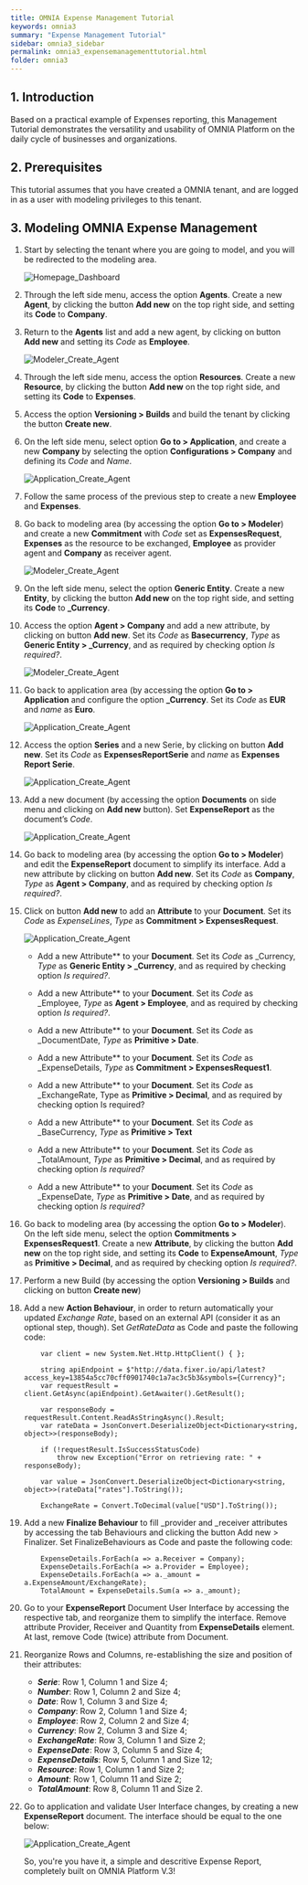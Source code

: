 ```yaml
---
title: OMNIA Expense Management Tutorial
keywords: omnia3
summary: "Expense Management Tutorial"
sidebar: omnia3_sidebar
permalink: omnia3_expensemanagementtutorial.html
folder: omnia3
---
```


## 1. Introduction

Based on a practical example of Expenses reporting, this Management Tutorial demonstrates the versatility and usability of OMNIA Platform on the daily cycle of businesses and organizations.


## 2. Prerequisites

This tutorial assumes that you have created a OMNIA tenant, and are logged in as a user with modeling privileges to this tenant.

## 3. Modeling OMNIA Expense Management

1.  Start by selecting the tenant where you are going to model, and you will be redirected to the modeling area.
    
    ![Homepage_Dashboard](http://funkyimg.com/i/2DVGv.png)
    
2.  Through the left side menu, access the option  **Agents**. Create a new  **Agent**,  by clicking the button  **Add new**  on the top right side, and setting its  **Code**  to  **Company**.
    
   
3.  Return to the  **Agents**  list and add a new agent, by clicking on button  **Add new**  and setting its  _Code_  as  **Employee**.

    ![Modeler_Create_Agent](https://raw.githubusercontent.com/numbersbelieve/omnia3/master/docs/tutorialPics/modelingTutorial/Modeler-Agent-Employee.PNG)
    
4.  Through the left side menu, access the option  **Resources**. Create a new  **Resource**, by clicking the button  **Add new** on the top right side, and setting its  **Code**  to  **Expenses**.
    
5.  Access the option  **Versioning > Builds**  and build the tenant by clicking the button  **Create new**.
    
6.  On the left side menu, select option  **Go to > Application**, and create a new  **Company**  by selecting the option  **Configurations > Company**  and defining its  _Code_  and  _Name_.
    
    ![Application_Create_Agent](https://github.com/numbersbelieve/omnia3/raw/master/docs/tutorialPics/modelingTutorial/Application-Create-Agent.PNG)
    
7.  Follow the same process of the previous step to create a new  **Employee**  and  **Expenses**.
    
8.  Go back to modeling area (by accessing the option  **Go to > Modeler**) and create a new  **Commitment**  with  _Code_  set as  **ExpensesRequest**,  **Expenses**  as the resource to be exchanged,  **Employee**  as provider agent and  **Company**  as receiver agent.
  
    ![Modeler_Create_Agent](https://raw.githubusercontent.com/numbersbelieve/omnia3/master/docs/tutorialPics/modelingTutorial/Modeler-Commitment-ExpenseRequest.PNG)

9. On the left side menu, select the option **Generic Entity**. Create a new **Entity**, by clicking the button  **Add new**  on the top right side, and setting its  **Code**  to  **_Currency**.
 
10. Access the option **Agent > Company** and add a new attribute, by clicking on button **Add new**. Set its _Code_ as **Basecurrency**, _Type_ as **Generic Entity > _Currency**, and as required by checking option _Is required?_.

    ![Modeler_Create_Agent](https://raw.githubusercontent.com/numbersbelieve/omnia3/master/docs/tutorialPics/modelingTutorial/Modeler-Company-Basecurrencyattribute.PNG)
 
11. Go back to application area (by accessing the option **Go to > Application** and configure the option  **_Currency**. Set its *Code* as **EUR** and *name* as **Euro**.

     ![Application_Create_Agent](https://raw.githubusercontent.com/numbersbelieve/omnia3/master/docs/tutorialPics/modelingTutorial/Application-Configurations-Currency.PNG)
        
12. Access the option **Series** and a new Serie, by clicking on button **Add new**. Set its *Code* as **ExpensesReportSerie** and *name* as **Expenses Report Serie**.

    ![Application_Create_Agent](https://raw.githubusercontent.com/numbersbelieve/omnia3/master/docs/tutorialPics/modelingTutorial/Application-Serie-ExpensesReportSerie.PNG)

13. Add a new document (by accessing the option **Documents** on side menu and clicking on **Add new** button). Set **ExpenseReport** as the document’s *Code*.

    ![Application_Create_Agent](https://raw.githubusercontent.com/numbersbelieve/omnia3/master/docs/tutorialPics/modelingTutorial/Application-Document-ExpensesReport.PNG)

14. Go back to modeling area (by accessing the option  **Go to > Modeler**) and edit the  **ExpenseReport**  document to simplify its interface. Add a new attribute by clicking on button  **Add new**. Set its  _Code_  as  **Company**,  _Type_  as  **Agent > Company**, and as required by checking option  _Is required?_.

15. Click on button **Add new** to add an **Attribute** to your **Document**. Set its _Code_ as _ExpenseLines_, _Type_ as **Commitment > ExpensesRequest**.

    ![Application_Create_Agent](https://raw.githubusercontent.com/numbersbelieve/omnia3/master/docs/tutorialPics/modelingTutorial/Modeler-Document-Attribute.PNG)

    - Add a new Attribute** to your **Document**. Set its _Code_ as _Currency, _Type_ as **Generic Entity > _Currency**, and as required by checking option *Is required?*.

    - Add a new Attribute** to your **Document**. Set its _Code_ as _Employee, _Type_ as **Agent > Employee**, and as required by checking option *Is required?*.

    - Add a new Attribute** to your **Document**. Set its _Code_ as _DocumentDate, _Type_ as **Primitive > Date**.

    - Add a new Attribute** to your **Document**. Set its _Code_ as _ExpenseDetails, _Type_ as **Commitment > ExpensesRequest1**.

    - Add a new Attribute** to your **Document**. Set its _Code_ as _ExchangeRate, Type as **Primitive > Decimal**, and as required by checking option Is required?

    - Add a new Attribute** to your **Document**. Set its _Code_ as _BaseCurrency, _Type_ as **Primitive > Text**

    - Add a new Attribute** to your **Document**. Set its _Code_ as _TotalAmount, _Type_ as **Primitive > Decimal**, and as required by checking option *Is required?*
    
    - Add a new Attribute** to your **Document**. Set its _Code_ as _ExpenseDate, _Type_ as **Primitive > Date**, and as required by checking option *Is required?*

16. Go back to modeling area (by accessing the option  **Go to > Modeler**). On the left side menu, select the option **Commitments > ExpensesRequest1**. Create a new **Attribute**, by clicking the button  **Add new**  on the top right side, and setting its  **Code**  to  **ExpenseAmount**, _Type_ as **Primitive > Decimal**, and as required by checking option *Is required?*.

17. Perform a new Build (by accessing the option **Versioning > Builds** and clicking on button **Create new**)

18. Add a new **Action Behaviour**, in order to return automatically your updated *Exchange Rate*, based on an external API (consider it as an optional step, though). Set *GetRateData* as Code and paste the following code:

            var client = new System.Net.Http.HttpClient() { };

            string apiEndpoint = $"http://data.fixer.io/api/latest?access_key=13854a5cc70cff0901740c1a7ac3c5b3&symbols={Currency}";
            var requestResult = client.GetAsync(apiEndpoint).GetAwaiter().GetResult();

            var responseBody = requestResult.Content.ReadAsStringAsync().Result;
            var rateData = JsonConvert.DeserializeObject<Dictionary<string, object>>(responseBody);

            if (!requestResult.IsSuccessStatusCode)
                throw new Exception("Error on retrieving rate: " + responseBody);

            var value = JsonConvert.DeserializeObject<Dictionary<string, object>>(rateData["rates"].ToString());

            ExchangeRate = Convert.ToDecimal(value["USD"].ToString());

19. Add a new **Finalize Behaviour** to fill _provider and _receiver attributes by accessing the tab Behaviours and clicking the button Add new > Finalizer. Set FinalizeBehaviours as Code and paste the following code:

            ExpenseDetails.ForEach(a => a.Receiver = Company);
            ExpenseDetails.ForEach(a => a.Provider = Employee);
            ExpenseDetails.ForEach(a => a._amount = a.ExpenseAmount/ExchangeRate);
            TotalAmount = ExpenseDetails.Sum(a => a._amount); 
                        
    
20. Go to your **ExpenseReport** Document User Interface by accessing the respective tab, and reorganize them to simplify the interface. Remove attribute Provider, Receiver and Quantity from **ExpenseDetails** element. At last, remove Code (twice) attribute from Document.

21. Reorganize Rows and Columns, re-establishing the size and position of their attributes:
    - ***Serie***: Row 1, Column 1 and Size 4;
    - ***Number***: Row 1, Column 2 and Size 4;
    - ***Date***: Row 1, Column 3 and Size 4;
    - ***Company***: Row 2, Column 1 and Size 4;
    - ***Employee***: Row 2, Column 2 and Size 4;
    - ***Currency***: Row 2, Column 3 and Size 4;
    - ***ExchangeRate***: Row 3, Column 1 and Size 2;
    - ***ExpenseDate***: Row 3, Column 5 and Size 4;
    - ***ExpenseDetails***: Row 5, Column 1 and Size 12;
    - ***Resource***: Row 1, Column 1 and Size 2;
    - ***Amount***: Row 1, Column 11 and Size 2;
    - ***TotalAmount***: Row 8, Column 11 and Size 2.

21. Go to application and validate User Interface changes, by creating a new **ExpenseReport** document. The interface should be equal to the one below:

       ![Application_Create_Agent](https://raw.githubusercontent.com/numbersbelieve/omnia3/master/docs/tutorialPics/modelingTutorial/Application-Expense-Form2.PNG)

    So, you're you have it, a simple and descritive Expense Report, completely built on OMNIA Platform V.3!   
